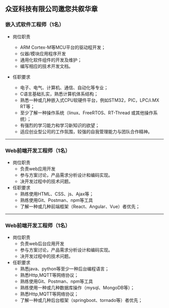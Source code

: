 ## 众亚科技有限公司邀您共叙华章

### 嵌入式软件工程师（1名）

 - 岗位职责

   - ARM Cortex-M等MCU平台的驱动程开发；
   - 仪器/模块应用程序开发
   - 通用化软件组件的开发及维护；
   - 编写相应的技术开发文档。
 - 任职要求
   - 电子、电气、计算机、通信、自动化等专业；
   - C语言基础扎实，熟悉计算机体系结构；
   - 熟悉一种或几种嵌入式CPU软硬件平台，例如STM32，PIC，LPC/i.MX RT等；
   - 至少了解一种操作系统（linux、FreeRTOS、RT-Thread 或其他操作系统）；
   - 有强烈的学习能力和学习新知识的欲望；
   - 适应创业型公司的工作氛围，较强的自我管理能力与团队合作精神。

---

### Web前端开发工程师（1名）

 - 岗位职责
    - 负责web应用开发
    - 参与方案讨论，产品需求分析设计和编码实现。
    - 决开发过程中的技术问题。
 - 任职要求
   - 熟练使用HTML、CSS、js、Ajax等；
   - 熟练使用Git、Postman、npm等工具
   - 了解一种或几种前端框架（React、Angular、Vue）者优先； 

---

### Web前端开发工程师（1名）

 - 岗位职责
    - 负责web后台应用开发
    - 参与方案讨论，产品需求分析设计和编码实现。
    - 决开发过程中的技术问题。
 - 任职要求
   - 熟悉java、python等至少一种后台编程语言；
   - 熟悉Http,MQTT等网络协议；
   - 熟练使用Git、Postman、npm等工具 
   - 熟练使用一种或几种数据库操作（mysql、MongoDB等）；
   - 熟悉Http,MQTT等网络协议；
   - 了解一种或几种后台框架（springboot、tornado等）者优先；
